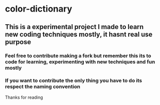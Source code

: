 # color-dictionary

## This is a experimental project I made to learn new coding techniques mostly, it hasnt real use purpose

### Feel free to contribute making a fork but remember this its to code for learning, experimenting with new techniques and fun mostly

### If you want to contribute the only thing you have to do its respect the naming convention 

Thanks for reading
